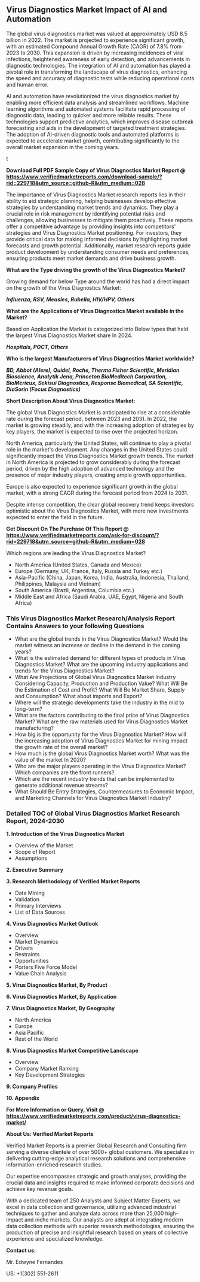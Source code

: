 <h2>Virus Diagnostics Market Impact of AI and Automation</h2><p>The global virus diagnostics market was valued at approximately USD 8.5 billion in 2022. The market is projected to experience significant growth, with an estimated Compound Annual Growth Rate (CAGR) of 7.8% from 2023 to 2030. This expansion is driven by increasing incidences of viral infections, heightened awareness of early detection, and advancements in diagnostic technologies. The integration of AI and automation has played a pivotal role in transforming the landscape of virus diagnostics, enhancing the speed and accuracy of diagnostic tests while reducing operational costs and human error.</p><p>AI and automation have revolutionized the virus diagnostics market by enabling more efficient data analysis and streamlined workflows. Machine learning algorithms and automated systems facilitate rapid processing of diagnostic data, leading to quicker and more reliable results. These technologies support predictive analytics, which improves disease outbreak forecasting and aids in the development of targeted treatment strategies. The adoption of AI-driven diagnostic tools and automated platforms is expected to accelerate market growth, contributing significantly to the overall market expansion in the coming years.</p>t</p><p id="" class=""><strong>Download Full PDF Sample Copy of Virus Diagnostics Market Report @ <a href="https://www.verifiedmarketreports.com/download-sample/?rid=229718&utm_source=github-R&utm_medium=028" target="_blank">https://www.verifiedmarketreports.com/download-sample/?rid=229718&utm_source=github-R&utm_medium=028</a></strong></p><p>The importance of&nbsp;Virus Diagnostics Market research reports lies in their ability to aid strategic planning, helping businesses develop effective strategies by understanding market trends and dynamics. They play a crucial role in risk management by identifying potential risks and challenges, allowing businesses to mitigate them proactively. These reports offer a competitive advantage by providing insights into competitors' strategies and Virus Diagnostics Market positioning. For investors, they provide critical data for making informed decisions by highlighting market forecasts and growth potential. Additionally, market research reports guide product development by understanding consumer needs and preferences, ensuring products meet market demands and drive business growth.</p><p><strong>What are the&nbsp;Type driving the growth of the Virus Diagnostics Market?</strong></p><p id="" class="">Growing demand for below Type around the world has had a direct impact on the growth of the Virus Diagnostics Market:</p><em><strong>Influenza, RSV, Measles, Rubella, HIV/HPV, Others</strong></em></p><strong>What are the&nbsp;Applications&nbsp;of Virus Diagnostics Market available in the Market?</strong></p><p id="" class="">Based on Application the Market is categorized into Below types that held the largest Virus Diagnostics Market share In 2024.</p><em><strong>Hospitals, POCT, Others</strong></em></p><strong>Who is the largest Manufacturers of Virus Diagnostics Market worldwide?</strong></p><p><em><strong>BD, Abbot (Alere), Quidel, Roche, Thermo Fisher Scientific, Meridian Bioscience, Analytik Jena, Princeton BioMeditech Corporation, BioMerieux, Sekisui Diagnostics, Response Biomedical, SA Scientific, DiaSorin (Focus Diagnostics)</strong></em></p><p id="" class=""><strong>Short Description About Virus Diagnostics Market:</strong></p><p>The global Virus Diagnostics Market is anticipated to rise at a considerable rate during the forecast period, between 2023 and 2031. In 2022, the market is growing steadily, and with the increasing adoption of strategies by key players, the market is expected to rise over the projected horizon.</p><p>North America, particularly the United States, will continue to play a pivotal role in the market's development. Any changes in the United States could significantly impact the Virus Diagnostics Market growth trends. The market in North America is projected to grow considerably during the forecast period, driven by the high adoption of advanced technology and the presence of major industry players, creating ample growth opportunities.</p><p>Europe is also expected to experience significant growth in the global market, with a strong CAGR during the forecast period from 2024 to 2031.</p><p>Despite intense competition, the clear global recovery trend keeps investors optimistic about the Virus Diagnostics Market, with more new investments expected to enter the field in the future.</p><p id="" class=""><strong>Get Discount On The Purchase Of This Report @ <a href="https://www.verifiedmarketreports.com/ask-for-discount/?rid=229718&utm_source=github-R&utm_medium=028" target="_blank">https://www.verifiedmarketreports.com/ask-for-discount/?rid=229718&utm_source=github-R&utm_medium=028</a></strong></p>Which regions are leading the Virus Diagnostics Market?</p><ul><li>North America (United States, Canada and Mexico)</li><li>Europe (Germany, UK, France, Italy, Russia and Turkey etc.)</li><li>Asia-Pacific (China, Japan, Korea, India, Australia, Indonesia, Thailand, Philippines, Malaysia and Vietnam)</li><li>South America (Brazil, Argentina, Columbia etc.)</li><li>Middle East and Africa (Saudi Arabia, UAE, Egypt, Nigeria and South Africa)</li></ul><h3 id="" class="">This Virus Diagnostics Market Research/Analysis Report Contains Answers to your following Questions</h3><ul><li>What are the global trends in the Virus Diagnostics Market? Would the market witness an increase or decline in the demand in the coming years?</li><li>What is the estimated demand for different types of products in Virus Diagnostics Market? What are the upcoming industry applications and trends for the Virus Diagnostics Market?</li><li>What Are Projections of Global Virus Diagnostics Market Industry Considering Capacity, Production and Production Value? What Will Be the Estimation of Cost and Profit? What Will Be Market Share, Supply and Consumption? What about imports and Export?</li><li>Where will the strategic developments take the industry in the mid to long-term?</li><li>What are the factors contributing to the final price of Virus Diagnostics Market? What are the raw materials used for Virus Diagnostics Market manufacturing?</li><li>How big is the opportunity for the Virus Diagnostics Market? How will the increasing adoption of Virus Diagnostics Market for mining impact the growth rate of the overall market?</li><li>How much is the global Virus Diagnostics Market worth? What was the value of the market In 2020?</li><li>Who are the major players operating in the Virus Diagnostics Market? Which companies are the front runners?</li><li>Which are the recent industry trends that can be implemented to generate additional revenue streams?</li><li>What Should Be Entry Strategies, Countermeasures to Economic Impact, and Marketing Channels for Virus Diagnostics Market Industry?</li></ul><h3 id="" class="">Detailed TOC of Global Virus Diagnostics Market Research Report, 2024-2030</h3><p id="" class=""><strong>1. Introduction of the Virus Diagnostics Market</strong></p><ul><li>Overview of the Market</li><li>Scope of Report</li><li>Assumptions</li></ul><p id="" class=""><strong>2. Executive Summary</strong></p><p id="" class=""><strong>3. Research Methodology of Verified Market Reports</strong></p><ul><li>Data Mining</li><li>Validation</li><li>Primary Interviews</li><li>List of Data Sources</li></ul><p id="" class=""><strong>4. Virus Diagnostics Market Outlook</strong></p><ul><li>Overview</li><li>Market Dynamics</li><li>Drivers</li><li>Restraints</li><li>Opportunities</li><li>Porters Five Force Model</li><li>Value Chain Analysis</li></ul><p id="" class=""><strong>5. Virus Diagnostics Market, By Product</strong></p><p id="" class=""><strong>6. Virus Diagnostics Market, By Application</strong></p><p id="" class=""><strong>7. Virus Diagnostics Market, By Geography</strong></p><ul><li>North America</li><li>Europe</li><li>Asia Pacific</li><li>Rest of the World</li></ul><p id="" class=""><strong>8. Virus Diagnostics Market Competitive Landscape</strong></p><ul><li>Overview</li><li>Company Market Ranking</li><li>Key Development Strategies</li></ul><p id="" class=""><strong>9. Company Profiles</strong></p><p id="" class=""><strong>10. Appendix</strong></p><p id="" class=""><strong>For More Information or Query, Visit @ <a href="https://www.verifiedmarketreports.com/product/virus-diagnostics-market/" target="_blank">https://www.verifiedmarketreports.com/product/virus-diagnostics-market/</a></strong></p><p id="" class=""><strong>About Us: Verified Market Reports</strong></p><p id="" class="">Verified Market Reports is a premier Global Research and Consulting firm serving a diverse clientele of over 5000+ global customers. We specialize in delivering cutting-edge analytical research solutions and comprehensive information-enriched research studies.</p><p id="" class="">Our expertise encompasses strategic and growth analyses, providing the crucial data and insights required to make informed corporate decisions and achieve key revenue goals.</p><p id="" class="">With a dedicated team of 250 Analysts and Subject Matter Experts, we excel in data collection and governance, utilizing advanced industrial techniques to gather and analyze data across more than 25,000 high-impact and niche markets. Our analysts are adept at integrating modern data collection methods with superior research methodologies, ensuring the production of precise and insightful research based on years of collective experience and specialized knowledge.</p><p id="" class=""><strong>Contact us:</strong></p><p id="" class="">Mr. Edwyne Fernandes</p><p id="" class="">US: +1(302) 551-2611</p>